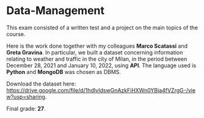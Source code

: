 # Data-Management

This exam consisted of a written test and a project on the main topics of the course. 

Here is the work done together with my colleagues **Marco Scatassi** and **Greta Gravina**. In particular, we built a dataset concerning information relating to weather and traffic in the city of Milan, in the period between December 28, 2021 and January 10, 2022, using **API**. The language used is **Python** and **MongoDB** was chosen as DBMS.

Download the dataset here: https://drive.google.com/file/d/1hdIvIdswGnAzkFiHXWn0YBja4fVZrgG-/view?usp=sharing.

Final grade: **27**.
